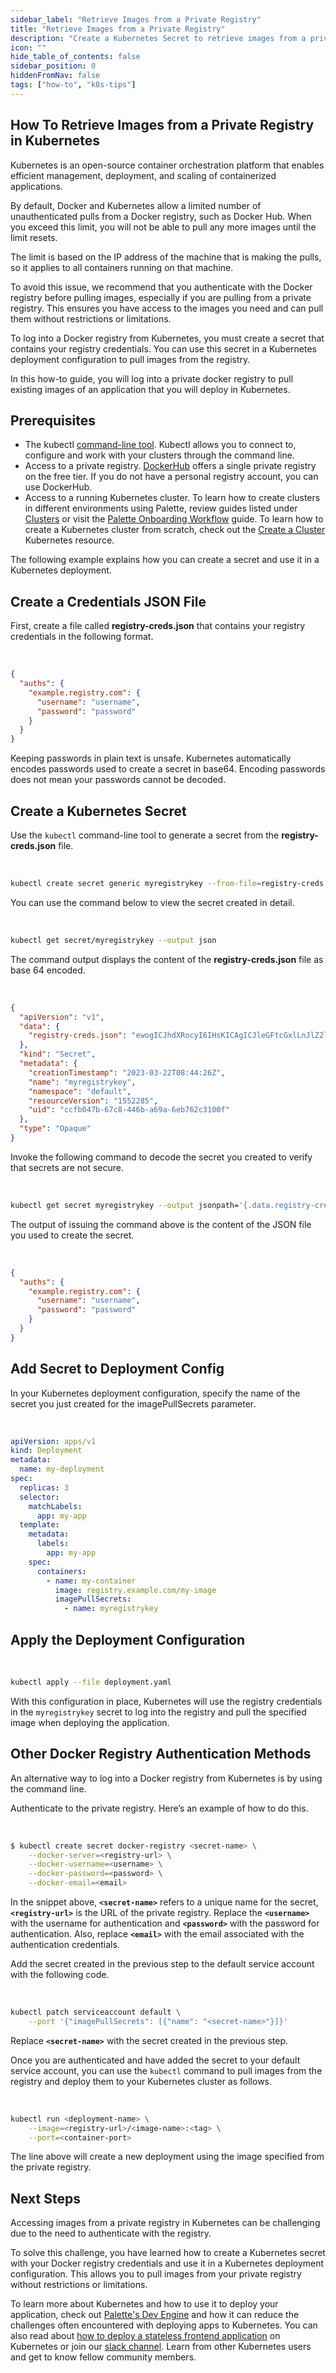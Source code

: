 ```yaml
---
sidebar_label: "Retrieve Images from a Private Registry"
title: "Retrieve Images from a Private Registry"
description: "Create a Kubernetes Secret to retrieve images from a private registry."
icon: ""
hide_table_of_contents: false
sidebar_position: 0
hiddenFromNav: false
tags: ["how-to", "k8s-tips"]
---
```


## How To Retrieve Images from a Private Registry in Kubernetes

Kubernetes is an open-source container orchestration platform that enables efficient management, deployment, and scaling
of containerized applications.

By default, Docker and Kubernetes allow a limited number of unauthenticated pulls from a Docker registry, such as Docker
Hub. When you exceed this limit, you will not be able to pull any more images until the limit resets.

The limit is based on the IP address of the machine that is making the pulls, so it applies to all containers running on
that machine.

To avoid this issue, we recommend that you authenticate with the Docker registry before pulling images, especially if
you are pulling from a private registry. This ensures you have access to the images you need and can pull them without
restrictions or limitations.

To log into a Docker registry from Kubernetes, you must create a secret that contains your registry credentials. You can
use this secret in a Kubernetes deployment configuration to pull images from the registry.

In this how-to guide, you will log into a private docker registry to pull existing images of an application that you
will deploy in Kubernetes.

## Prerequisites

- The kubectl [command-line tool](https://kubernetes.io/docs/tasks/tools/install-kubectl-linux/). Kubectl allows you to
  connect to, configure and work with your clusters through the command line.
- Access to a private registry. [DockerHub](https://hub.docker.com/) offers a single private registry on the free tier.
  If you do not have a personal registry account, you can use DockerHub.
- Access to a running Kubernetes cluster. To learn how to create clusters in different environments using Palette,
  review guides listed under [Clusters](../../clusters/clusters.md) or visit the
  [Palette Onboarding Workflow](../../getting-started/onboarding-workflow.md#palette-workflow) guide. To learn how to
  create a Kubernetes cluster from scratch, check out the
  [Create a Cluster](https://kubernetes.io/docs/tutorials/kubernetes-basics/create-cluster/) Kubernetes resource.

The following example explains how you can create a secret and use it in a Kubernetes deployment.

## Create a Credentials JSON File

First, create a file called **registry-creds.json** that contains your registry credentials in the following format.

<br />

```json
{
  "auths": {
    "example.registry.com": {
      "username": "username",
      "password": "password"
    }
  }
}
```

Keeping passwords in plain text is unsafe. Kubernetes automatically encodes passwords used to create a secret in base64.
Encoding passwords does not mean your passwords cannot be decoded.

## Create a Kubernetes Secret

Use the `kubectl` command-line tool to generate a secret from the **registry-creds.json** file.

<br />

```bash
kubectl create secret generic myregistrykey --from-file=registry-creds.json
```

You can use the command below to view the secret created in detail.

<br />

```bash
kubectl get secret/myregistrykey --output json
```

The command output displays the content of the **registry-creds.json** file as base 64 encoded.

<br />

```json
{
  "apiVersion": "v1",
  "data": {
    "registry-creds.json": "ewogICJhdXRocyI6IHsKICAgICJleGFtcGxlLnJlZ2lzdHJ5LmNvbSI6IHsKICAgICAgInVzZXJuYW1lIjogInRlc3RfdXNlcm5hbWUiLAogICAgICAicGFzc3dvcmQiOiAidGVzdF9wYXNzd29yZCIKICAgIH0KICB9Cn0K"
  },
  "kind": "Secret",
  "metadata": {
    "creationTimestamp": "2023-03-22T08:44:26Z",
    "name": "myregistrykey",
    "namespace": "default",
    "resourceVersion": "1552285",
    "uid": "ccfb047b-67c8-446b-a69a-6eb762c3100f"
  },
  "type": "Opaque"
}
```

Invoke the following command to decode the secret you created to verify that secrets are not secure.

<br />

```bash
kubectl get secret myregistrykey --output jsonpath='{.data.registry-creds\.json}' | base64 --decode
```

The output of issuing the command above is the content of the JSON file you used to create the secret.

<br />

```json
{
  "auths": {
    "example.registry.com": {
      "username": "username",
      "password": "password"
    }
  }
}
```

## Add Secret to Deployment Config

In your Kubernetes deployment configuration, specify the name of the secret you just created for the imagePullSecrets
parameter.

<br />

```yaml
apiVersion: apps/v1
kind: Deployment
metadata:
  name: my-deployment
spec:
  replicas: 3
  selector:
    matchLabels:
      app: my-app
  template:
    metadata:
      labels:
        app: my-app
    spec:
      containers:
        - name: my-container
          image: registry.example.com/my-image
          imagePullSecrets:
            - name: myregistrykey
```

## Apply the Deployment Configuration

<br />

```bash
kubectl apply --file deployment.yaml
```

With this configuration in place, Kubernetes will use the registry credentials in the `myregistrykey` secret to log into
the registry and pull the specified image when deploying the application.

## Other Docker Registry Authentication Methods

An alternative way to log into a Docker registry from Kubernetes is by using the command line.

Authenticate to the private registry. Here’s an example of how to do this.

<br />

```bash
$ kubectl create secret docker-registry <secret-name> \
    --docker-server=<registry-url> \
    --docker-username=<username> \
    --docker-password=<password> \
    --docker-email=<email>
```

In the snippet above, **`<secret-name>`** refers to a unique name for the secret, **`<registry-url>`** is the URL of the
private registry. Replace the **`<username>`** with the username for authentication and **`<password>`** with the
password for authentication. Also, replace **`<email>`** with the email associated with the authentication credentials.

Add the secret created in the previous step to the default service account with the following code.

<br />

```bash
kubectl patch serviceaccount default \
    --port '{"imagePullSecrets": [{"name": "<secret-name>"}]}'
```

Replace **`<secret-name>`** with the secret created in the previous step.

Once you are authenticated and have added the secret to your default service account, you can use the `kubectl` command
to pull images from the registry and deploy them to your Kubernetes cluster as follows.

<br />

```bash
kubectl run <deployment-name> \
    --image=<registry-url>/<image-name>:<tag> \
    --port=<container-port>
```

The line above will create a new deployment using the image specified from the private registry.

## Next Steps

Accessing images from a private registry in Kubernetes can be challenging due to the need to authenticate with the
registry.

To solve this challenge, you have learned how to create a Kubernetes secret with your Docker registry credentials and
use it in a Kubernetes deployment configuration. This allows you to pull images from your private registry without
restrictions or limitations.

To learn more about Kubernetes and how to use it to deploy your application, check out
[Palette's Dev Engine](../../devx/apps/deploy-app.md) and how it can reduce the challenges often encountered with
deploying apps to Kubernetes. You can also read about
[how to deploy a stateless frontend application](/kubernetes-knowlege-hub/tutorials/deploy-stateless-frontend-app) on
Kubernetes or join our
[slack channel](https://join.slack.com/t/spectrocloudcommunity/shared_invite/zt-1mw0cgosi-hZJDF_1QU77vF~qNJoPNUQ). Learn
from other Kubernetes users and get to know fellow community members.
